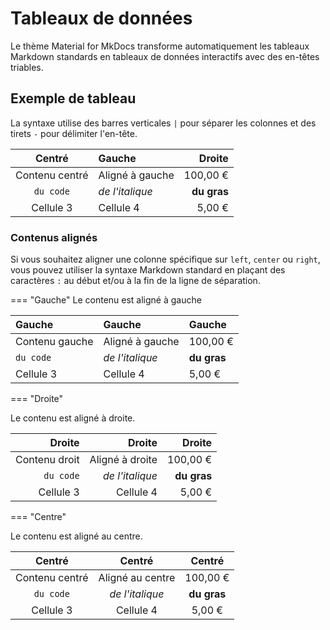 # Tableaux de données

Le thème Material for MkDocs transforme automatiquement les tableaux Markdown standards en tableaux de données interactifs avec des en-têtes triables.

## Exemple de tableau

La syntaxe utilise des barres verticales `|` pour séparer les colonnes et des tirets `-` pour délimiter l'en-tête.

| Centré          | Gauche          | Droite      |
|:---------------:|:--------------  |------------:|
| Contenu centré  | Aligné à gauche | 100,00 €    |
| `du code`       | *de l'italique* | **du gras** |
| Cellule 3       | Cellule 4       | 5,00 €      |

### Contenus alignés

Si vous souhaitez aligner une colonne spécifique sur `left`, `center` ou `right`, vous pouvez utiliser la syntaxe Markdown standard en plaçant des caractères `:` au début et/ou à la fin de la ligne de séparation.

=== "Gauche"
Le contenu est aligné à gauche

| Gauche         | Gauche          | Gauche      |
|:---------------|:--------------  |:------------|
| Contenu gauche | Aligné à gauche | 100,00 €    |
| `du code`      | *de l'italique* | **du gras** |
| Cellule 3      | Cellule 4       | 5,00 €      |

=== "Droite"

Le contenu est aligné à droite.

| Droite          | Droite          | Droite      |
|----------------:|----------------:|------------:|
| Contenu droit   | Aligné à droite | 100,00 €    |
| `du code`       | *de l'italique* | **du gras** |
| Cellule 3       | Cellule 4       | 5,00 €      |

=== "Centre"

Le contenu est aligné au centre.

| Centré          | Centré          | Centré      |
|:---------------:|:---------------:|:-----------:|
| Contenu centré  | Aligné au centre| 100,00 €    |
| `du code`       | *de l'italique* | **du gras** |
| Cellule 3       | Cellule 4       | 5,00 €      |
